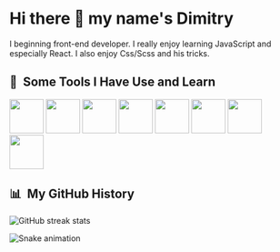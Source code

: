 <h1> Hi there 👋 my name's Dimitry </h1>

<p>I beginning front-end developer. I really enjoy learning JavaScript and especially React. I also enjoy Css/Scss and his tricks.</p>

<h2> 🚀 &nbsp;Some Tools I Have Use and Learn</h2>
<div>
 <span> <img width='60px' src="https://cdn.jsdelivr.net/gh/devicons/devicon/icons/html5/html5-original-wordmark.svg" /> </span>
 <span> <img width='60px' src="https://cdn.jsdelivr.net/gh/devicons/devicon/icons/css3/css3-original-wordmark.svg" /> </span>
 <span> <img width='60px' src="https://cdn.jsdelivr.net/gh/devicons/devicon/icons/sass/sass-original.svg" />  </span>
 <span> <img width='60px' src="https://cdn.jsdelivr.net/gh/devicons/devicon/icons/javascript/javascript-original.svg" /> </span>
 <span> <img width='60px' src="https://cdn.jsdelivr.net/gh/devicons/devicon/icons/react/react-original-wordmark.svg"/> </span>
 <span> <img width='60px' src="https://cdn.jsdelivr.net/gh/devicons/devicon/icons/redux/redux-original.svg" /> </span>
 <span> <img width='60px' src="https://cdn.jsdelivr.net/gh/devicons/devicon/icons/git/git-original-wordmark.svg" /> </span>
 <span> <img width='60px' src="https://cdn.jsdelivr.net/gh/devicons/devicon/icons/webpack/webpack-original-wordmark.svg" /> </span>
</div>

<h2> 📊 &nbsp;My GitHub History</h2>

![GitHub streak stats](https://github-readme-streak-stats.herokuapp.com/?user=Dimitry-prog)  

<a src='https://custom-icon-badges.demolab.com/badge/-kfifa3@gmail.com-red?style=for-the-badge&logo=mention&logoColor=white' target=_blank />

![Snake animation](https://github.com/Dimitry-prog/Dimitry-prog/blob/output/github-contribution-grid-snake.svg)
